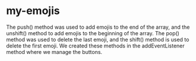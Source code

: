 # my-emojis
The push() method was used to add emojis to the end of the array, and the unshift() method to add emojis to the beginning of the array.
The pop() method was used to delete the last emoji, and the shift() method is used to delete the first emoji.
We created these methods in the addEventListener method where we manage the buttons.
